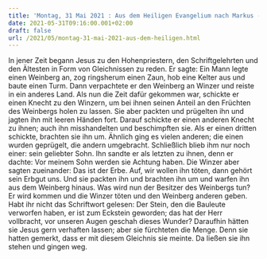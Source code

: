 ```yaml
---
title: 'Montag, 31 Mai 2021 : Aus dem Heiligen Evangelium nach Markus - Mk 12,1-12.'
date: 2021-05-31T09:16:00.001+02:00
draft: false
url: /2021/05/montag-31-mai-2021-aus-dem-heiligen.html
---
```


In jener Zeit begann Jesus zu den Hohenpriestern, den Schriftgelehrten und den Ältesten in Form von Gleichnissen zu reden. Er sagte: Ein Mann legte einen Weinberg an, zog ringsherum einen Zaun, hob eine Kelter aus und baute einen Turm. Dann verpachtete er den Weinberg an Winzer und reiste in ein anderes Land. Als nun die Zeit dafür gekommen war, schickte er einen Knecht zu den Winzern, um bei ihnen seinen Anteil an den Früchten des Weinbergs holen zu lassen. Sie aber packten und prügelten ihn und jagten ihn mit leeren Händen fort. Darauf schickte er einen anderen Knecht zu ihnen; auch ihn misshandelten und beschimpften sie. Als er einen dritten schickte, brachten sie ihn um. Ähnlich ging es vielen anderen; die einen wurden geprügelt, die andern umgebracht. Schließlich blieb ihm nur noch einer: sein geliebter Sohn. Ihn sandte er als letzten zu ihnen, denn er dachte: Vor meinem Sohn werden sie Achtung haben. Die Winzer aber sagten zueinander: Das ist der Erbe. Auf, wir wollen ihn töten, dann gehört sein Erbgut uns. Und sie packten ihn und brachten ihn um und warfen ihn aus dem Weinberg hinaus. Was wird nun der Besitzer des Weinbergs tun? Er wird kommen und die Winzer töten und den Weinberg anderen geben. Habt ihr nicht das Schriftwort gelesen: Der Stein, den die Bauleute verworfen haben, er ist zum Eckstein geworden; das hat der Herr vollbracht, vor unseren Augen geschah dieses Wunder? Daraufhin hätten sie Jesus gern verhaften lassen; aber sie fürchteten die Menge. Denn sie hatten gemerkt, dass er mit diesem Gleichnis sie meinte. Da ließen sie ihn stehen und gingen weg.